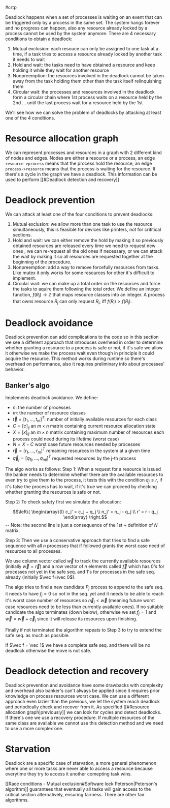 #crtp 

Deadlock happens when a set of processes is waiting on an event that can be triggered only by a process in the same set.
The system hangs forever and no progress can happen, also any resource already locked by a process cannot be used by the system anymore.
There are 4 necessary conditions to obtain a deadlock:
1. Mutual exclusion: each resouce can only be assigned to one task at a time, if a task tries to access a resource already locked by another task it needs to wait  
2. Hold and wait: the tasks need to have obtained a resource and keep holding it while they wait for another resource
3. Nonpreemption: the resources involved in the deadlock cannot be taken away from the task holding them other than the task itself relinquishing them
4. Circular wait: the processes and resources involved in the deadlock form a circular chain where 1st process waits on a resource held by the 2nd ... until the last process wait for a resource held by the 1st

We'll see how we can solve the problem of deadlocks by attacking at least one of the 4 conditions.

# Resource allocation graph
We can represent processes and resources in a graph with 2 different kind of nodes and edges.
Nodes are either a resource or a process, an edge `resource->process` means that the process hold the resource, an edge `process->resource` means that the process is waiting for the resource. If there's a cycle in the graph we have a deadlock. This information can be used to perform [[#Deadlock detection and recovery]] 
# Deadlock prevention
We can attack at least one of the four conditions to prevent deadlocks:
1. Mutual exclusion: we allow more than one task to use the resource simultaneously, this is feasible for devices like printers, not for crititical sections.
2. Hold and wait: we can either remove the hold by making it so previously obtained resources are released every time we need to request new ones , we can re-request all the old ones if necessary, or we can attack the wait by making it so all resources are requested together at the beginning of the procedure.
3. Nonpreemption: add a way to remove forcefully resources from tasks. Like mutex it only works for some resources for other it's difficult to implement.
4. Circular wait: we can make up a total order on the resources and force the tasks to aquire them following the total order. We define an integer function, $f(R_{i})\rightarrow\mathbb Z$  that maps resource classes into an integer. A process that owns resource $R_j$ can only request $R_i$, iff $f(R_i)>f(R_j)$.
# Deadlock avoidance
Deadlock prevention can add complications to the code so in this section we see a different approach that introduces overhead in order to determine whether granting a resource to a process is safe or not, if it's safe we allow it otherwise we make the process wait even though in principle it could acquire the resource.
This method works during runtime so there's overhead on performance, also it requires preliminary info about processes' behavior.
## Banker's algo
Implements deadlock avoidance.
We define:
* $n$: the number of processes
* $m$: the number of resource classes
* $\vec t=[t_1,\dots,t_m]^T$: number of initially available resources for each class
* $C=[c]_{ij}$ an $m\times n$ matrix containing current resource allocation state
* $X=[x]_{ij}$ an $m\times n$ matrix containing maximum number of resources each process could need during its lifetime (worst case)
* $N=X-C$ worst case future resources needed by processes
* $\vec r=[r_1,\dots,r_m]^T$ remaining resources in the system at a given time
* $\vec q_j=[q_{1j},\dots,q_{mj}]^T$ requested resources by the j-th process

The algo works as follows:
Step 1: When a request for a resource is issued the banker needs to determine whether there are the available resources to even try to give them to the process, it tests this with the condition $q_{j}\le r$, if it's false the process has to wait, if it's true we can proceed by checking whether granting the resources is safe or not.

Step 2: To check safety first we simulate the allocation:

$$\left\{
\begin{array}{l}
c_j' = c_j + q_j \\
n_j' = n_j - q_j \\
r' = r - q_j
\end{array}
\right.$$
-- Note: the second line is just a consequence of the 1st + definition of $N$ matrix.

Step 3: Then we use a conservative approach that tries to find a safe sequence with all $n$ processes that if followed grants the worst case need of resources to all processes.

We use column vector called $\vec w$ to track the currently available resources (initially $\vec w=\vec r$) and a row vector of $n$ elements called $\vec f$ which has 0's for processes not yet in the safe seq. and 1's for processes in the safe seq. already (initially $\vec f=\vec 0$).

The algo tries to find a new candidate $P_j$ process to append to the safe seq. it needs to have $f_j=0$ so not in the seq. yet and it needs to be able to reach it's worst case number of resources so $\vec n_{j}<\vec w$ (meaning future worst case resources need to be less than currently available ones). If no suitable candidate the algo terminates (down below), otherwise we set $f_j=1$ and $\vec w = \vec w + \vec c_j$ since it will release its resources upon finishing.

Finally if not terminated the algorithm repeats to Step 3 to try to extend the safe seq. as much as possible.

If $\vec f = \vec 1$ we have a complete safe seq. and there will be no deadlock otherwise the move is not safe.

# Deadlock detection and recovery

Deadlock prevention and avoidance have some drawbacks with complexity and overhead also banker's can't always be applied since it requires prior knowledge on process resources worst case.
We can use a different approach even lazier than the previous, we let the system reach deadlock and periodically check and recover from it.
As specified [[#Resource allocation graph|previously]] we can look for cycles and detect deadlocks.
If there's one we use a recovery procedure.
If multiple resources of the same class are available we cannot use this detection method and we need to use a more complex one.
# Starvation
Deadlock are a specific case of starvation, a more general phenomenon where one or more tasks are never able to access a resource because everytime they try to access it another comepting task wins.

[[Race conditions - Mutual exclusion#Software lock Peterson|Peterson's algorithm]] guarantees that eventually all tasks will gain access to the critical section alternatively, ensuring fairness. There are other fair algorithms.